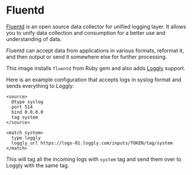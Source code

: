 # Fluentd

[Fluentd](http://www.fluentd.org) is an open source data collector for unified
logging layer. It allows you to unify data collection and consumption for a
better use and understanding of data.

Fluentd can accept data from applications in various formats, reformat it,
and then output or send it somewhere else for further processing.

This image installs `fluentd` from Ruby gem and also adds
[Loggly](https://www.loggly.com) support.

Here is an example configuration that accepts logs in syslog format and sends
everything to Loggly:

```
<source>
  @type syslog
  port 514
  bind 0.0.0.0
  tag system
</source>

<match system>
  type loggly
  loggly_url https://logs-01.loggly.com/inputs/TOKEN/tag/system
</match>
```

This will tag all the incoming logs with `system` tag and send them over to
Loggly with the same tag.
